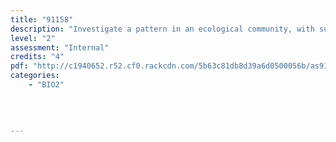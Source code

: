 ```yaml
---
title: "91158"
description: "Investigate a pattern in an ecological community, with supervision"
level: "2"
assessment: "Internal"
credits: "4"
pdf: "http://c1940652.r52.cf0.rackcdn.com/5b63c81db8d39a6d0500056b/as91158.pdf"
categories:
    - "BIO2"
    
    
    
    
---
```

